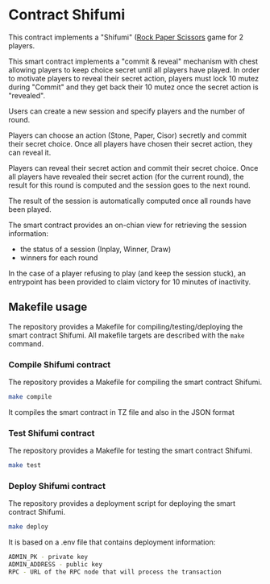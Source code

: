 # Contract Shifumi

This contract implements a "Shifumi" ([Rock Paper
Scissors](https://en.wikipedia.org/wiki/Rock_paper_scissors) game for 2 players.

This smart contract implements a "commit & reveal" mechanism with chest allowing
players to keep choice secret until all players have played. In order to motivate
players to reveal their secret action, players must lock 10 mutez during "Commit"
and they get back their 10 mutez once the secret action is "revealed".

Users can create a new session and specify players and the number of round.

Players can choose an action (Stone, Paper, Cisor) secretly and commit their
secret choice.
Once all players have chosen their secret action, they can reveal it.

Players can reveal their secret action and commit their secret choice.
Once all players have revealed their secret action (for the current round), the
result for this round is computed and the session goes to the next round.

The result of the session is automatically computed once all rounds have been played.

The smart contract provides an on-chian view for retrieving the session information:

- the status of a session (Inplay, Winner, Draw)
- winners for each round

In the case of a player refusing to play (and keep the session stuck), an
entrypoint has been provided to claim victory for 10 minutes of inactivity.

## Makefile usage

The repository provides a Makefile for compiling/testing/deploying the smart
contract Shifumi. All makefile targets are described with the `make` command.

### Compile Shifumi contract

The repository provides a Makefile for compiling the smart contract Shifumi.

```sh
make compile
```

It compiles the smart contract in TZ file and also in the JSON format

### Test Shifumi contract

The repository provides a Makefile for testing the smart contract Shifumi.

```sh
make test
```

### Deploy Shifumi contract

The repository provides a deployment script for deploying the smart contract Shifumi.

```sh
make deploy
```

It is based on a .env file that contains deployment information:

```sh
ADMIN_PK - private key
ADMIN_ADDRESS - public key
RPC - URL of the RPC node that will process the transaction
```
